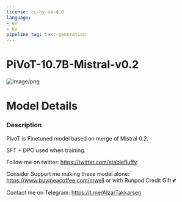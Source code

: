 ```yaml
---
license: cc-by-sa-4.0
language:
- en
- ko
pipeline_tag: text-generation
---
```


# PiVoT-10.7B-Mistral-v0.2

![image/png](./PiVoT.png)

# **Model Details**

### Description
PivoT is Finetuned model based on merge of Mistral 0.2.

SFT + DPO used when training.

Follow me on twitter: https://twitter.com/stablefluffy

Consider Support me making these model alone: https://www.buymeacoffee.com/mwell or with Runpod Credit Gift 💕

Contact me on Telegram: https://t.me/AlzarTakkarsen